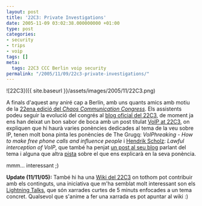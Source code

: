 ```yaml
---
layout: post
title: '22C3: Private Investigations'
date: 2005-11-09 03:02:38.000000000 +01:00
type: post
categories:
- security
- trips
- voip
tags: []
meta:
  tags: 22C3 CCC Berlin voip security
permalink: "/2005/11/09/22c3-private-investigations/"
---
```

![22C3]({{ site.baseurl }}/assets/images/2005/11/22C3.png)

A finals d'aquest any aniré cap a Berlín, amb uns quants amics amb motiu de la [22ena edició del _Chaos Communication Congress_](http://www.ccc.de/congress/2005/). Els assistents podeu seguir la evolució del congrés al [blog oficial del 22C3](http://events.ccc.de/), de moment ja ens han deixat un bon sabor de boca amb un post titulat [VoIP at 22C3](http://events.ccc.de/2005/11/08/voip-at-22c3/), on expliquen que hi haurà varies ponències dedicades al tema de la veu sobre IP, tenen molt bona pinta les ponències de The Grugq: _VoIPhreaking - How to make free phone calls and influence people_ i [Hendrik Scholz](http://www.wormulon.net/): _Lawful interception of VoIP_, que també ha penjat [un post al seu blog](http://www.wormulon.net/index.php?/archives/860-22C3-talk-Lawful-Interception-in-VoIP-Networks.html) parlant del tema i alguna que altra [pista](http://www.wormulon.net/index.php?/archives/521-SIP-Lawful-Interception-Detection.html) sobre el que ens explicarà en la seva ponència.

mmm... interessant ;)

**Update (11/11/05):** També hi ha una [Wiki del 22C3](https://events.ccc.de/congress/2005/wiki/22C3_Public_Wiki) on tothom pot contribuir amb els continguts, una iniciativa que m'ha semblat molt interessant son els [Lightning Talks](https://events.ccc.de/congress/2005/wiki/Lightning_Talks), que són xarrades curtes de 5 minuts enfocades a un tema concret. Qualsevol que s'anime a fer una xarrada es pot apuntar al wiki :)

